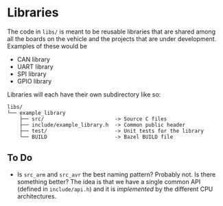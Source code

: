 # Libraries

The code in `libs/` is meant to be reusable libraries that are shared among all
the boards on the vehicle and the projects that are under development. Examples
of these would be

* CAN library
* UART library
* SPI library
* GPIO library

Libraries will each have their own subdirectory like so:

```
libs/
└── example_library
    ├── src/                       -> Source C files
    ├── include/example_library.h  -> Common public header
    ├── test/                      -> Unit tests for the library
    └── BUILD                      -> Bazel BUILD file
```

## To Do

* Is `src_arm` and `src_avr` the best naming pattern? Probably not. Is there
  something better? The idea is that we have a single common API (defined in
  `include/api.h`) and it is _implemented_ by the different CPU architectures.
